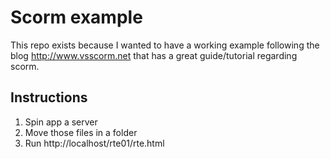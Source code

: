 # Scorm example

This repo exists because I wanted to have a working example following the blog http://www.vsscorm.net that has a great guide/tutorial regarding scorm.


## Instructions

1. Spin app a server
2. Move those files in a folder
3. Run http://localhost/rte01/rte.html
